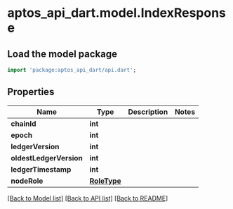 # aptos_api_dart.model.IndexResponse

## Load the model package
```dart
import 'package:aptos_api_dart/api.dart';
```

## Properties
Name | Type | Description | Notes
------------ | ------------- | ------------- | -------------
**chainId** | **int** |  | 
**epoch** | **int** |  | 
**ledgerVersion** | **int** |  | 
**oldestLedgerVersion** | **int** |  | 
**ledgerTimestamp** | **int** |  | 
**nodeRole** | [**RoleType**](RoleType.md) |  | 

[[Back to Model list]](../README.md#documentation-for-models) [[Back to API list]](../README.md#documentation-for-api-endpoints) [[Back to README]](../README.md)


